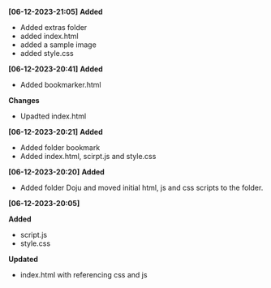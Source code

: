 
**[06-12-2023-21:05]**
**Added**
- Added extras folder
- added index.html
- added a sample image
- added style.css

**[06-12-2023-20:41]**
**Added**
- Added bookmarker.html

**Changes**
- Upadted index.html

**[06-12-2023-20:21]**
**Added**
- Added folder bookmark
- Added index.html, scirpt.js and style.css

**[06-12-2023-20:20]**
**Added**
- Added folder Doju and moved initial html, js and css scripts to the folder.

**[06-12-2023-20:05]**

**Added**
- script.js
- style.css

**Updated**
- index.html with referencing css and js